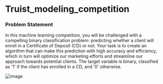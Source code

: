 # Truist_modeling_competition

### Problem Statement
In this machine learning competition, you will be challenged with a compelling binary classification problem: predicting whether a client will enroll in a Certificate of Deposit (CD) or not. Your task is to create an algorithm that can make this prediction with high accuracy and efficiency, which in turn will optimize our marketing efforts and streamline our approach towards potential clients. The target variable is binary, classified as '1' if the client has enrolled in a CD, and '0' otherwise.

![image](https://github.com/user-attachments/assets/482a44e9-d826-4263-8752-d654cf329d37)
